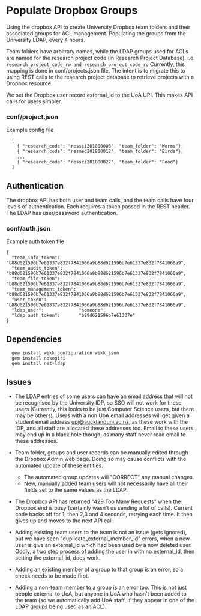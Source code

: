 # Populate Dropbox Groups
Using the dropbox API to create University Dropbox team folders and their associated groups for ACL management. Populating the groups from the University LDAP, every 4 hours. 

Team folders have arbitrary names, while the LDAP groups used for ACLs are named for the research project code (in Research Project Database). 
i.e. ```research_project_code_rw and research_project_code_ro```
Currently, this mapping is done in conf/projects.json file. The intent is to migrate this to using REST calls to the research project database to retrieve projects with a Dropbox resource.

We set the Dropbox user record external_id to the UoA UPI. This makes API calls for users simpler.

### conf/project.json
Example config file
```
  [
    { "research_code": "ressci201800008", "team_folder": "Worms"},
    { "research_code": "resmed201800012", "team_folder": "Birds"},
    ...
    { "research_code": "ressci201800027", "team_folder": "Food"}
  ]
```
## Authentication
The dropbox API has both user and team calls, and the team calls have four levels of authentication. Each requires a token passed in the REST header. The LDAP has user/password authentication.

### conf/auth.json
Example auth token file
```
{
  "team_info_token":       "b88d621596b7e61337e832f7841066a9b88d621596b7e61337e832f7841066a9",
  "team_audit_token":      "b88d621596b7e61337e832f7841066a9b88d621596b7e61337e832f7841066a9",
  "team_file_token":       "b88d621596b7e61337e832f7841066a9b88d621596b7e61337e832f7841066a9", 
  "team_management_token": "b88d621596b7e61337e832f7841066a9b88d621596b7e61337e832f7841066a9",
  "user_token":            "b88d621596b7e61337e832f7841066a9b88d621596b7e61337e832f7841066a9",
  "ldap_user":             "someone",
  "ldap_auth_token":       "b88d621596b7e61337e"
}
```

## Dependencies
```
  gem install wikk_configuration wikk_json 
  gem install nokogiri
  gem install net-ldap
```

## Issues

* The LDAP entries of some users can have an email address that will not be recognised by the University IDP, so SSO will not work for these users (Currently, this looks to be just Computer Science users, but there may be others). Users with a non UoA email addresses will get given a student email address upi@aucklanduni.ac.nz, as these work with the IDP, and all staff are allocated these addresses too. Email to these users may end up in a black hole though, as many staff never read email to these addresses.

* Team folder, groups and user records can be manually edited through the Dropbox Admin web page. Doing so may cause conflicts with the automated update of these entities. 
  * The automated group updates will "CORRECT" any manual changes. 
  * New, manually added team users will not necessarily have all their fields set to the same values as the LDAP.

* The Dropbox API has returned "429 Too Many Requests" when the Dropbox end is busy (certainly wasn't us sending a lot of calls). Current code backs off for 1, then 2,3 and 4 seconds, retrying each time. It then gives up and moves to the next API call.

* Adding existing team users to the team is not an issue (gets ignored), but we have seen "duplicate_external_member_id" errors, when a new user is give an external_id which had been used by a now deleted user. Oddly, a two step process of adding the user in with no external_id, then setting the external_id, does work. 

* Adding an existing member of a group to that group is an error, so a check needs to be made first.

* Adding a non-team member to a group is an error too. This is not just people external to UoA, but anyone in UoA who hasn't been added to the team (so we automatically add UoA staff, if they appear in one of the LDAP groups being used as an ACL). 



